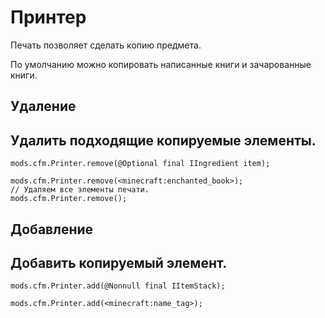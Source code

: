 # Принтер

Печать позволяет сделать копию предмета.

По умолчанию можно копировать написанные книги и зачарованные книги.

## Удаление

## Удалить подходящие копируемые элементы.

```zenscript
mods.cfm.Printer.remove(@Optional final IIngredient item);

mods.cfm.Printer.remove(<minecraft:enchanted_book>);
// Удаляем все элементы печати.
mods.cfm.Printer.remove();
```

## Добавление

## Добавить копируемый элемент.

```zenscript
mods.cfm.Printer.add(@Nonnull final IItemStack);

mods.cfm.Printer.add(<minecraft:name_tag>);
```